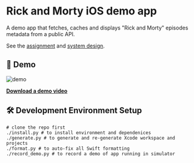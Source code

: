# Rick and Morty iOS demo app

A demo app that fetches, caches and displays "Rick and Morty" episodes metadata from a public API.

See the [assignment](./assignment.md) and [system design](./system_design.md).

## 🚀 Demo

![demo](record_demo_final_thumbnail.png)

[**Download a demo video**](https://github.com/antonvmironov/rick-and-morty-app/raw/refs/heads/main/record_demo_final_video.mp4)

## 🛠️ Development Environment Setup

```shell
# clone the repo first
./install.py # to install environment and dependenices
./generate.py # to generate and re-generate Xcode workspace and projects
./format.py # to auto-fix all Swift formatting
./record_demo.py # to record a demo of app running in simulator
```
